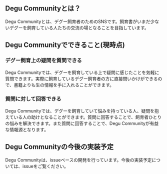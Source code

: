 ## Degu Communityとは？
Degu Communityとは、デグー飼育者のためのSNSです。飼育書がいまだ少ないデグーを飼育している人たちの交流の場となることを目指しています。

## Degu Communityでできること(現時点)

### デグー飼育上の疑問を質問できる
Degu Communityでは、デグーを飼育している上で疑問に感じたことを気軽に質問できます。実際に飼育しているデグー飼育者の方に直接問いかけができるので、書籍よりも生の情報を手に入れることができます。

### 質問に対して回答できる
Degu Communityでは、デグーを飼育していて悩みを持っている人、疑問を抱えている人の助けとなることができます。質問に回答することで、飼育者ひとりの悩みを解決できます。また質問に回答することで、Degu Communityが有益な情報源となります。

## Degu Communityの今後の実装予定
Degu Communityは、issueベースの開発を行っています。今後の実装予定については、issueをご覧ください。
